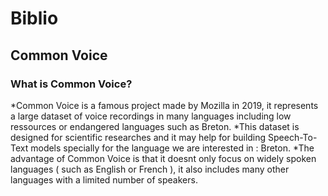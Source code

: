 # Biblio
## Common Voice
### What is Common Voice?
*Common Voice is a famous project made by Mozilla in 2019, it represents a 
large dataset of voice recordings in many languages including low
ressources or endangered languages such as Breton.
*This dataset is designed for scientific researches and it may help
for building Speech-To-Text models specially for the language we are
interested in : Breton.
*The advantage of Common Voice is that it doesnt only focus on widely
spoken languages ( such as English or French ), it also includes many
other languages with a limited number of speakers.
